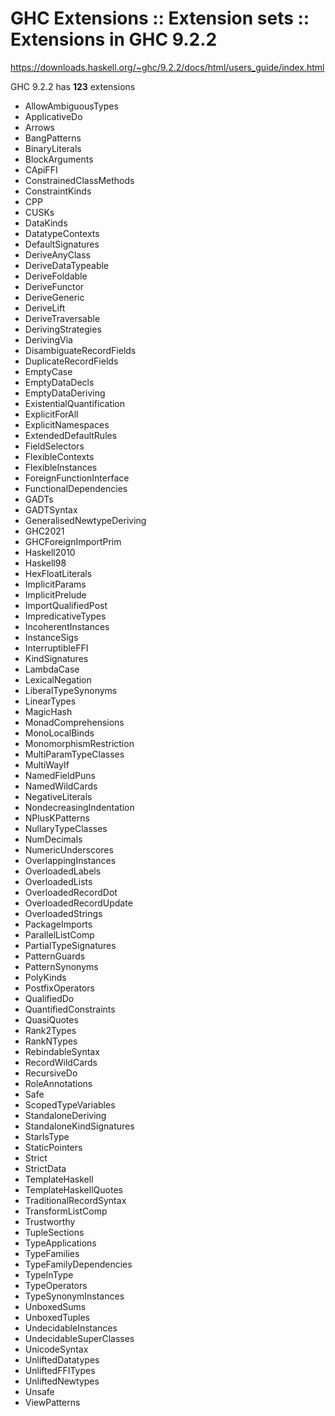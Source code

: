 # GHC Extensions :: Extension sets :: Extensions in GHC 9.2.2

https://downloads.haskell.org/~ghc/9.2.2/docs/html/users_guide/index.html

GHC 9.2.2 has __123__ extensions
- AllowAmbiguousTypes
- ApplicativeDo
- Arrows
- BangPatterns
- BinaryLiterals
- BlockArguments
- CApiFFI
- ConstrainedClassMethods
- ConstraintKinds
- CPP
- CUSKs
- DataKinds
- DatatypeContexts
- DefaultSignatures
- DeriveAnyClass
- DeriveDataTypeable
- DeriveFoldable
- DeriveFunctor
- DeriveGeneric
- DeriveLift
- DeriveTraversable
- DerivingStrategies
- DerivingVia
- DisambiguateRecordFields
- DuplicateRecordFields
- EmptyCase
- EmptyDataDecls
- EmptyDataDeriving
- ExistentialQuantification
- ExplicitForAll
- ExplicitNamespaces
- ExtendedDefaultRules
- FieldSelectors
- FlexibleContexts
- FlexibleInstances
- ForeignFunctionInterface
- FunctionalDependencies
- GADTs
- GADTSyntax
- GeneralisedNewtypeDeriving
- GHC2021
- GHCForeignImportPrim
- Haskell2010
- Haskell98
- HexFloatLiterals
- ImplicitParams
- ImplicitPrelude
- ImportQualifiedPost
- ImpredicativeTypes
- IncoherentInstances
- InstanceSigs
- InterruptibleFFI
- KindSignatures
- LambdaCase
- LexicalNegation
- LiberalTypeSynonyms
- LinearTypes
- MagicHash
- MonadComprehensions
- MonoLocalBinds
- MonomorphismRestriction
- MultiParamTypeClasses
- MultiWayIf
- NamedFieldPuns
- NamedWildCards
- NegativeLiterals
- NondecreasingIndentation
- NPlusKPatterns
- NullaryTypeClasses
- NumDecimals
- NumericUnderscores
- OverlappingInstances
- OverloadedLabels
- OverloadedLists
- OverloadedRecordDot
- OverloadedRecordUpdate
- OverloadedStrings
- PackageImports
- ParallelListComp
- PartialTypeSignatures
- PatternGuards
- PatternSynonyms
- PolyKinds
- PostfixOperators
- QualifiedDo
- QuantifiedConstraints
- QuasiQuotes
- Rank2Types
- RankNTypes
- RebindableSyntax
- RecordWildCards
- RecursiveDo
- RoleAnnotations
- Safe
- ScopedTypeVariables
- StandaloneDeriving
- StandaloneKindSignatures
- StarIsType
- StaticPointers
- Strict
- StrictData
- TemplateHaskell
- TemplateHaskellQuotes
- TraditionalRecordSyntax
- TransformListComp
- Trustworthy
- TupleSections
- TypeApplications
- TypeFamilies
- TypeFamilyDependencies
- TypeInType
- TypeOperators
- TypeSynonymInstances
- UnboxedSums
- UnboxedTuples
- UndecidableInstances
- UndecidableSuperClasses
- UnicodeSyntax
- UnliftedDatatypes
- UnliftedFFITypes
- UnliftedNewtypes
- Unsafe
- ViewPatterns
